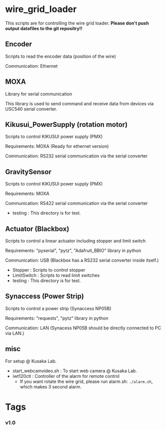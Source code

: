 # wire\_grid\_loader
This scripts are for controlling the wire grid loader.
**Please don't push output datafiles to the git repositry!!**

## Encoder
Scripts to read the encoder data (position of the wire)

Communication: Ethernet

## MOXA
Library for serial communication

This library is used to send command and receive data 
from devices via USC540 serial converter.

## Kikusui\_PowerSupply (rotation motor)
Scripts to control KIKUSUI power supply (PMX)

Requirements: MOXA (Ready for ethernet version)

Communication: RS232 serial communication via the serial converter

## GravitySensor
Scripts to control KIKUSUI power supply (PMX)

Requirements: MOXA

Communication: RS422 serial communication via the serial converter

- testing : This directory is for test.

## Actuator (Blackbox)
Scripts to control a linear actuator including stopper and limit switch

Requirements: "pyserial", "pytz", "Adafruit\_BBIO" library in python

Communication: USB (Blackbox has a RS232 serial converter inside itself.)

- Stopper : Scripts to control stopper
- LimitSwitch : Scripts to read limit switches
- testing : This directory is for test.

## Synaccess (Power Strip)
Scripts to control a power strip (Synaccess NP05B)

Requirements: "requests", "pytz" library in python

Communication: LAN (Synacess NP05B should be directly connected to PC via LAN.)


## misc

For setup @ Kusaka Lab.
- start\_webcamvideo.sh : To start web camera @ Kusaka Lab.
- iwt120ctl : Controller of the alarm for remote control
    - If you want rotate the wire grid, please run alarm.sh: `./alarm.sh`, which makes 3 second alarm.




# Tags
### v1.0
